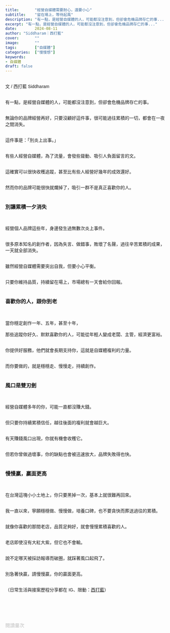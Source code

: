 ```yaml
---
title:       "經營自媒體需要耐心，還要小心"
subtitle:    "留在場上，等待起風"
description: "有一點，是經營自媒體的人，可能都沒注意到，但卻會危機品牌存亡的事..."
excerpt: "有一點，是經營自媒體的人，可能都沒注意到，但卻會危機品牌存亡的事..."
date:        2024-08-11
author: "Siddharam｜西打藍"
cover:       ""
image:       ""
tags:        ["自媒體"]
categories:  ["慢慢想"]
keywords:
- 自媒體
draft: false
---
```


<article style="font-family: 'Noto Sans TC', '微軟正黑體', sans-serif; font-weight: 300;">

<br>文 / 西打藍 Siddharam<br><br>

有一點，是經營自媒體的人，可能都沒注意到，但卻會危機品牌存亡的事。<br><br>

無論你的品牌經營再好，只要沒顧好這件事，很可能過往累積的一切，都會在一夜之間消失。<br><br>

這件事是：「別炎上出事。」<br><br>

有些人經營自媒體，為了流量，會發些聳動、吸引人負面留言的文。<br><br>

這確實可以很快收穫追蹤，甚至比有些人經營好幾年的成效還好。<br><br>

然而你的品牌可能很快就爛掉了，吸引一群不是真正喜歡你的人。<br><br>


<h3 class="article-h1-color">別讓累積一夕消失</h3><br>

經營個人品牌這些年，身邊發生過無數次炎上事件。<br><br>

很多原本知名的創作者，因為失言、做錯事，敗壞了名聲，過往辛苦累積的成果，一天就全部消失。<br><br>

雖然經營自媒體需要突出自我，但要小心平衡。<br><br>

只要你維持品質，持續留在場上，市場總有一天會給你回報。<br><br>


<h3 class="article-h1-color">喜歡你的人，跟你到老</h3><br>

當你穩定創作一年、五年，甚至十年，<br><br>
那些追蹤你好久、默默喜歡你的人，可能從年輕人變成老闆、主管，經濟更富裕。<br><br>

你提供好服務，他們就會長期支持你，這就是自媒體複利的力量。<br><br>

而你要做的，就是穩穩走、慢慢走，持續創作。<br><br>


<h3 class="article-h1-color">風口是雙刃劍</h3><br>

經營自媒體多年的你，可能一直都沒賺大錢。<br><br>

但只要你持續累積信任，越往後面的複利就會越巨大。<br><br>

有天賺錢風口出現，你就有機會收穫它。<br><br>

但若你曾做過壞事，你的缺點也會被迅速放大，品牌失敗得也快。<br><br>


<h3 class="article-h1-color">慢慢贏，贏面更高</h3><br>

在台灣這塊小小土地上，你只要黑掉一次，基本上就很難再回來。<br><br>

我一直以來，寧願穩穩做、慢慢做，培養口碑，也不要貪快而葬送過往的累積。<br><br>

就像你喜歡的那間老店，品質足夠好，就會慢慢累積喜歡的人。<br><br>

老店即使沒有大紅大紫，但它也不會輸。<br><br>

說不定哪天被採訪報導而破圈，就踩著風口起飛了。<br><br>

別急著快贏，請慢慢贏，你的贏面更高。<br><br>


<!-- 
<!-- 案例 > 證明案例 > 壞處 > 怎麼改變（列步驟） > 結語總結金句 -->


（日常生活與接案歷程分享都在 IG、限動：<a href="https://www.instagram.com/sidd.blue/" target="_blank">西打藍</a>）<br><br>

<!-- <h3 class="article-h1-color"></h3><br> -->





<br><br><br>

</article>

<div style="color: #bfbfbf; font-size: 15px;" id="busuanzi_container_page_pv">
  閱讀量<span id="busuanzi_value_page_pv"></span>次
</div>

<script src="../../js/post.js"></script>
